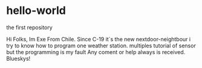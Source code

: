 # hello-world
the first repository


Hi Folks, Im Exe From Chile. Since C-19 it´s the new nextdoor-neightbour i try to know how to program one weather station. multiples tutorial of sensor but the programming is my fault
Any coment or help always is received. Blueskys!
